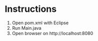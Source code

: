 # Instructions
1. Open pom.xml with Eclipse
2. Run Main.java
3. Open browser on http://localhost:8080
